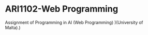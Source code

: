 # ARI1102-Web Programming
 Assignment of Programming in AI (Web Programming) )(University of Malta).)
